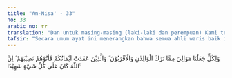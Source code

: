 ```yaml
---
title: "An-Nisa' - 33"
no: 33
arabic_no: ٣٣
translation: "Dan untuk masing-masing (laki-laki dan perempuan) Kami telah menetapkan para ahli waris atas apa yang ditinggalkan oleh kedua orang tuanya dan karib kerabatnya. Dan orang-orang yang kamu telah bersumpah setia dengan mereka, maka berikanlah kepada mereka bagiannya. Sungguh, Allah Maha Menyaksikan segala sesuatu."
tafsir: "Secara umum ayat ini menerangkan bahwa semua ahli waris baik ibu bapak dan karib kerabat maupun orang-orang yang terikat dengan sumpah setia, harus mendapat bagian dari harta peninggalan menurut bagiannya masing-masing.\n\nAda beberapa hal yang harus disebutkan di sini, antara lain:\n\n1.Kata mawalia yang diterjemahkan dengan \"ahli waris\" adalah bentuk jamak dari maula yang mengandung banyak arti, antara lain:\n\na.Tuan yang memerdekakan hamba sahaya (budak).\n\nb.Hamba sahaya yang dimerdekakan.\n\nc.Ahli waris asabah atau bukan.\n\n2. Ashabah ialah ahli waris yang berhak menerima sisa dari harta warisan, setelah dibagikan kepada ahli waris lainnya yang mempunyai bagian tertentu atau berhak menerima semua harta warisan apabila tidak ada ahli waris yang lain.\n\nYang paling tepat maksud dari kata mawalia dalam ayat ini adalah \"ahli waris asabah\" sesuai dengan sabda Rasulullah saw:\n\n\"Berikanlah harta warisan itu kepada masing-masing yang berhak. Adapun sisanya berikanlah kepada laki-laki karib kerabat yang terdekat.\" (Riwayat al-Bukhari dan Muslim dari Ibnu 'Abbas).Dan sabda Rasulullah :\n\n\"Janda Sa'ad bin Rabi' datang kepada Rasulullah saw bersama dua orang anak perempuan dari Sa'ad, lalu ia berkata, \"Ya Rasulullah! Ini dua orang anak perempuan dari Sa'ad bin Rabi' yang mati syahid sewaktu perang Uhud bersama-sama dengan engkau. Dan sesungguhnya paman dua anak ini telah mengambil semua harta peninggalan ayah mereka, sehingga tidak ada yang tersisa. Kedua anak ini tidak akan dapat kawin, kecuali jika mempunyai harta.\" Rasulullah menjawab, \"Allah akan memberikan penjelasan hukumnya pada persoalan ini.\" Kemudian turunlah ayat mawaris (tentang warisan), lalu Rasulullah memanggil paman anak perempuan Sa'ad dan berkata, \"Berikanlah 2/3 kepada kedua anak perempuan Sa'ad, seperdelapan untuk ibu mereka, dan apa yang masih tinggal itulah untukmu.\" (Riwayat Abu Dawud, at-Tirmidzi, Ibnu Majah dan Ahmad).\n\nHukum-hukum yang telah ditetapkan dalam ayat ini hendaklah dilaksanakan dengan sebaik-baiknya. Barang siapa yang tidak melaksanakannya atau menyimpang dari hukum-hukum tersebut, maka ia telah melanggar ketentuan Allah dan akan mendapat balasan atas pelanggaran itu. Sesungguhnya Allah Maha Mengetahui segala perbuatan hamba-Nya. Menurut pendapat yang terkuat, bahwa sumpah setia yang pernah terjadi pada masa Nabi (permulaan Islam) yang mengakibatkan hubungan waris mewarisi antara mereka yang mengadakan sumpah setia, kemudian hal itu dinasakh hukumnya."
---
```

وَلِكُلٍّ جَعَلْنَا مَوَالِيَ مِمَّا تَرَكَ الْوَالِدٰنِ وَالْاَقْرَبُوْنَ ۗ وَالَّذِيْنَ عَقَدَتْ اَيْمَانُكُمْ فَاٰتُوْهُمْ نَصِيْبَهُمْ ۗ اِنَّ اللّٰهَ كَانَ عَلٰى كُلِّ شَيْءٍ شَهِيْدًا ࣖ 